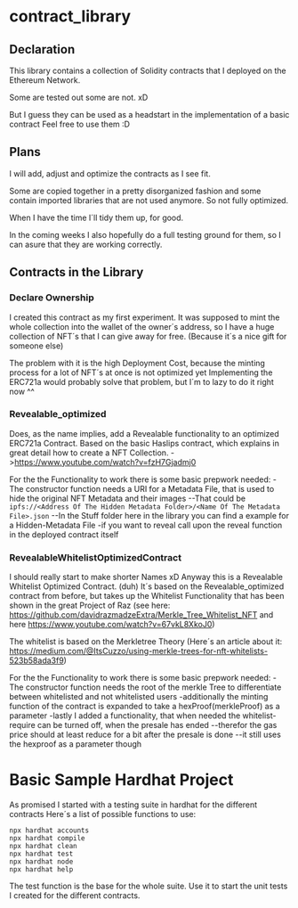 # contract_library

## Declaration
This library contains a collection of Solidity contracts that I deployed on the Ethereum Network.

Some are tested out some are not. xD

But I guess they can be used as a headstart in the implementation of a basic contract
Feel free to use them :D

## Plans

I will add, adjust and optimize the contracts as I see fit.

Some are copied together in a pretty disorganized fashion and some contain imported libraries that are not used anymore.
So not fully optimized.

When I have the time I´ll tidy them up, for good.

In the coming weeks I also hopefully do a full testing ground for them, so I can asure that they are working correctly.

## Contracts in the Library

### Declare Ownership

I created this contract as my first experiment.
It was supposed to mint the whole collection into the wallet of the owner´s address,
so I have a huge collection of NFT´s that I can give away for free. (Because it´s a nice gift for someone else)

The problem with it is the high Deployment Cost, because the minting process for a lot of NFT´s at once is not optimized yet
Implementing the ERC721a would probably solve that problem, but I´m to lazy to do it right now ^^

### Revealable_optimized

Does, as the name implies, add a Revealable functionality to an optimized ERC721a Contract.
Based on the basic Haslips contract, which explains in great detail how to create a NFT Collection.
->https://www.youtube.com/watch?v=fzH7Gjadmj0

For the the Functionality to work there is some basic prepwork needed:
-The constructor function needs a URI for a Metadata File, that is used to hide the original NFT Metadata and their images
--That could be ```ipfs://<Address Of The Hidden Metadata Folder>/<Name Of The Metadata File>.json```
--In the Stuff folder here in the library you can find a example for a Hidden-Metadata File
-if you want to reveal call upon the reveal function in the deployed contract itself

### RevealableWhitelistOptimizedContract

I should really start to make shorter Names xD
Anyway this is a Revealable Whitelist Optimized Contract. (duh)
It´s based on the Revealable_optimized contract from before,
but takes up the Whitelist Functionality that has been shown in the great Project of Raz
(see here: https://github.com/davidrazmadzeExtra/Merkle_Tree_Whitelist_NFT and here https://www.youtube.com/watch?v=67vkL8XkoJ0)

The whitelist is based on the Merkletree Theory (Here´s an article about it: https://medium.com/@ItsCuzzo/using-merkle-trees-for-nft-whitelists-523b58ada3f9)

For the the Functionality to work there is some basic prepwork needed:
-The constructor function needs the root of the merkle Tree to differentiate between whitelisted and not whitelisted users
-additionally the minting function of the contract is expanded to take a hexProof(merkleProof) as a parameter
-lastly I added a functionality, that when needed the whitelist-require can be turned off, when the presale has ended
--therefor the gas price should at least reduce for a bit after the presale is done
--it still uses the hexproof as a parameter though

# Basic Sample Hardhat Project

As promised I started with a testing suite in hardhat for the different contracts
Here´s a list of possible functions to use:

```shell
npx hardhat accounts
npx hardhat compile
npx hardhat clean
npx hardhat test
npx hardhat node
npx hardhat help
```

The test function is the base for the whole suite.
Use it to start the unit tests I created for the different contracts.
